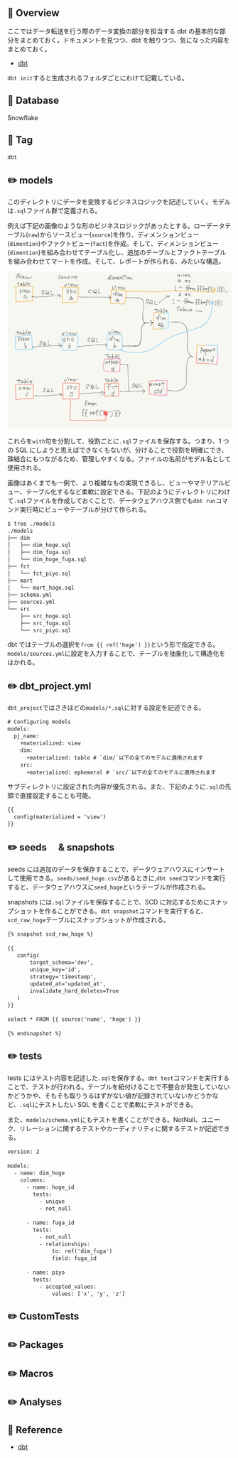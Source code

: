 ## :memo: Overview

ここではデータ転送を行う際のデータ変換の部分を担当する dbt の基本的な部分をまとめておく。ドキュメントを見つつ、dbt を触りつつ、気になった内容をまとめておく。

- [dbt](https://www.getdbt.com/)

`dbt init`すると生成されるフォルダごとにわけて記載している。

## :floppy_disk: Database

Snowflake

## :bookmark: Tag

`dbt`

## :pencil2: models

このディレクトリにデータを変換するビジネスロジックを記述していく。モデルは`.sql`ファイル群で定義される。

例えば下記の画像のような形のビジネスロジックがあったとする。ローデータテーブル(`raw`)からソースビュー(`source`)を作り、ディメンションビュー(`dimention`)やファクトビュー(`fact`)を作成。そして、ディメンションビュー(`dimention`)を組み合わせてテーブル化し、追加のテーブルとファクトテーブルを組み合わせてマートを作成。そして、レポートが作られる、みたいな構造。

![](https://github.com/SugiAki1989/sql_note/blob/main/image/p123-dbt-models.png)

これらを`with`句を分割して、役割ごとに`.sql`ファイルを保存する。つまり、1 つの SQL にしようと思えばできなくもないが、分けることで役割を明確にでき、疎結合にもつながるため、管理しやすくなる。ファイルの名前がモデル名として使用される。

画像はあくまでも一例で、より複雑なもの実現できるし、ビューやマテリアルビュー、テーブル化するなど柔軟に設定できる。下記のようにディレクトリにわけて`.sql`ファイルを作成しておくことで、データウェアハウス側でも`dbt run`コマンド実行時にビューやテーブルが分けて作られる。

```
$ tree ./models
./models
├── dim
│   ├── dim_hoge.sql
│   ├── dim_fuga.sql
│   └── dim_hoge_fuga.sql
├── fct
│   └── fct_piyo.sql
├── mart
│   └── mart_hoge.sql
├── schema.yml
├── sources.yml
└── src
    ├── src_hoge.sql
    ├── src_fuga.sql
    └── src_piyo.sql
```

dbt ではテーブルの選択を`from {{ ref('hoge') }}`という形で指定できる。`models/sources.yml`に設定を入力することで、テーブルを抽象化して構造化をはかれる。

## :pencil2: dbt_project.yml

`dbt_project`ではさきほどの`models/*.sql`に対する設定を記述できる。

```
# Configuring models
models:
  pj_name:
    +materialized: view
    dim:
      +materialized: table # `dim/`以下の全てのモデルに適用されます
    src:
      +materialized: ephemeral # `src/`以下の全てのモデルに適用されます
```

サブディレクトリに設定された内容が優先される。また、下記のように`.sql`の先頭で直接設定することも可能。

```
{{
  config(materialized = 'view')
}}
```

## :pencil2: seeds 　& snapshots

seeds には追加のデータを保存することで、データウェアハウスにインサートして使用できる。`seeds/seed_hoge.csv`があるときに,`dbt seed`コマンドを実行すると、データウェアハウスに`seed_hoge`というテーブルが作成される。

snapshots には`.sql`ファイルを保存することで、SCD に対応するためにスナップショットを作ることができる。`dbt snapshot`コマンドを実行すると、`scd_raw_hoge`テーブルにスナップショットが作成される。

```
{% snapshot scd_raw_hoge %}

{{
   config(
       target_schema='dev',
       unique_key='id',
       strategy='timestamp',
       updated_at='updated_at',
       invalidate_hard_deletes=True
   )
}}

select * FROM {{ source('name', 'hoge') }}

{% endsnapshot %}
```

## :pencil2: tests

tests にはテスト内容を記述した`.sql`を保存する。`dbt test`コマンドを実行することで、テストが行われる。テーブルを紐付けることで不整合が発生していないかどうかや、そもそも取りうるはずがない値が記録されていないかどうかなど、`.sql`にテストしたい SQL を書くことで柔軟にテストができる。

また、`models/schema.yml`にもテストを書くことができる。NotNull、ユニーク、リレーションに関するテストやカーディナリティに関するテストが記述できる。

```
version: 2

models:
  - name: dim_hoge
    columns:
      - name: hoge_id
        tests:
          - unique
          - not_null

      - name: fuga_id
        tests:
          - not_null
          - relationships:
              to: ref('dim_fuga')
              field: fuga_id

      - name: piyo
        tests:
          - accepted_values:
              values: ['x', 'y', 'z']
```

## :pencil2: CustomTests

## :pencil2: Packages

## :pencil2: Macros

## :pencil2: Analyses

## :closed_book: Reference

- [dbt](https://www.getdbt.com/)

